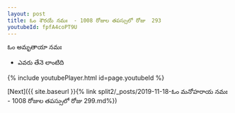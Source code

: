```yaml
---
layout: post
title: ఓం శౌరయే నమః  - 1008 రోజుల తపస్సులో రోజు  293
youtubeId: fpfA4coPT9U
---
```

 
 
 ఓం అమృతాయా నమః  
 
 -  ఎవరు తేనె లాంటిది 
 
  
 
  
 
 
 
 
 
 


{% include youtubePlayer.html id=page.youtubeId %}
 
[Next]({{ site.baseurl }}{% link  split2/_posts/2019-11-18-ఓం మనోహరాయ నమః  - 1008 రోజుల తపస్సులో రోజు  299.md%})
 
